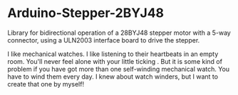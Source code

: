 Arduino-Stepper-2BYJ48
======================

Library for bidirectional operation of a 28BYJ48 stepper motor with a 5-way connector, using a ULN2003 interface board to drive the stepper.


I like mechanical watches. I like listening to their heartbeats in an empty room. You'll never feel alone with your little ticking .
But it is some kind of problem if you have got more than one self-winding mechanical watch. You have to wind them every day. I knew about watch winders, but I want to create that one by myself!
